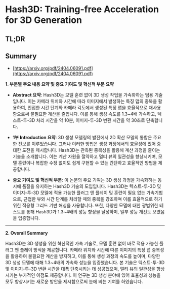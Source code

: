 # Hash3D: Training-free Acceleration for 3D Generation
## TL;DR
## Summary
- [https://arxiv.org/pdf/2404.06091.pdf](https://arxiv.org/pdf/2404.06091.pdf)

**1. 부문별 주요 내용 요약 및 중요 기여도 및 혁신적 부분 요약**

- **Abstract 요약**:
Hash3D는 모델 훈련 없이 3D 생성 작업을 가속화하는 범용 기술입니다. 이는 카메라 위치와 시간에 따라 이미지에서 발생하는 특징 맵의 중복을 활용하여, 인접한 시간 단계와 카메라 각도에서 생성된 특징 맵을 효율적으로 재사용함으로써 불필요한 계산을 줄입니다. 이를 통해 생성 속도를 1.3~4배 가속하고, 텍스트-투-3D 처리 시간을 약 10분, 이미지-투-3D 변환 시간을 약 30초로 단축합니다.

- **1부 Introduction 요약**:
3D 생성 모델링의 발전에서 2D 확산 모델의 통합은 주요한 진보를 이루었습니다. 그러나 이러한 방법은 생성 과정에서의 효율성에 있어 중대한 도전을 제시합니다. Hash3D는 관측된 중복성을 활용해 계산 과정을 줄이는 기술을 소개합니다. 이는 계산 자원을 절약하고 멀티 뷰의 일관성을 향상시키며, 모델 훈련이나 복잡한 수정 없이도 쉽게 구현할 수 있는 간단하고 효율적인 방법을 제공합니다.

- **중요 기여도 및 혁신적 부분**:
이 논문의 주요 기여는 3D 생성 과정을 가속화하는 동시에 품질을 유지하는 Hash3D 기술의 도입입니다. Hash3D는 텍스트-투-3D 및 이미지-투-3D 모델에 적용 가능한 플러그 앤 플레이 및 훈련이 필요 없는 가속기법으로, 근접한 뷰와 시간 단계를 처리할 때의 중복을 강조하며 이를 효율적으로 하기 위한 적응형 그리드 기반 해싱을 사용합니다. 또한, 다양한 모델에 대한 광범위한 테스트를 통해 Hash3D가 1.3~4배의 성능 향상을 달성하며, 일부 성능 개선도 보였음을 입증합니다.

---

**2. Overall Summary**

Hash3D는 3D 생성을 위한 혁신적인 가속 기술로, 모델 훈련 없이 바로 적용 가능한 플러그 앤 플레이 방식을 제공합니다. 카메라 위치와 시간에 따른 이미지의 특징 맵 중복성을 활용하여 불필요한 계산을 방지하고, 이를 통해 생성 과정의 속도를 높이며, 다양한 3D 생성 모델에 대해 1.3~4배의 가속화 성능을 입증했습니다. 본 기술은 텍스트-투-3D 및 이미지-투-3D 변환 시간을 대폭 단축시키는 데 성공했으며, 멀티 뷰의 일관성을 향상시키는 부가적인 이점도 제공합니다. 이 연구는 3D 생성 분야에 있어 효율성과 성능을 모두 향상시키는 새로운 방안을 제시함으로써 눈에 띄는 기여를 하였습니다.